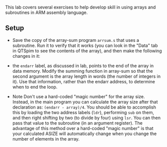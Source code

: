 This lab covers several exercises to help develop skill in using arrays and subroutines in ARM assembly language.

Setup
-
- Save the copy of the array-sum program `arrsum.s` that uses a subroutine. Run it to verify that it works (you can look in the "Data" tab in QTSpim to see the contents of the array), and then make the following changes in it:

- the `endarr` label, as discussed in lab, points to the end of the array in data memory. Modify the summing function in array-sum so that the second argument is the array length in words (the number of integers in it). Use that information, rather than the endarr address, to determine when to end the loop.

- Note Don't use a hard-coded "magic number" for the array size. Instead, in the main program you can calculate the array size after that declaration as: `(endarr - array)/4`. You should be able to accomplish this by loading the two address labels (`ldr`), performing `sub` on them, and then right shifting by two (to divide by four) using `lsr`. You can then pass that value to the subroutine (in an argument register). The advantage of this method over a hard-coded "magic number" is that your calculated ASIZE will automatically change when you change the number of elements in the array.